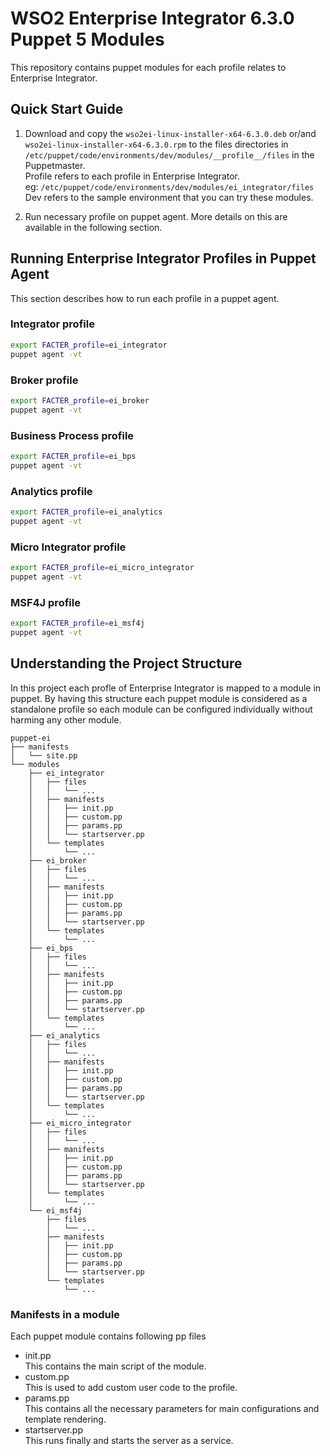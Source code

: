 # WSO2 Enterprise Integrator 6.3.0 Puppet 5 Modules

This repository contains puppet modules for each profile relates to Enterprise Integrator.

## Quick Start Guide
1. Download and copy the `wso2ei-linux-installer-x64-6.3.0.deb` or/and `wso2ei-linux-installer-x64-6.3.0.rpm` to the files directories in `/etc/puppet/code/environments/dev/modules/__profile__/files` in the Puppetmaster. <br>
Profile refers to each profile in Enterprise Integrator. <br>
eg: `/etc/puppet/code/environments/dev/modules/ei_integrator/files` <br>
Dev refers to the sample environment that you can try these modules.

2. Run necessary profile on puppet agent. More details on this are available in the following section.

## Running Enterprise Integrator Profiles in Puppet Agent
This section describes how to run each profile in a puppet agent.

### Integrator profile
```bash
export FACTER_profile=ei_integrator
puppet agent -vt
```

### Broker profile
```bash
export FACTER_profile=ei_broker
puppet agent -vt
```

### Business Process profile
```bash
export FACTER_profile=ei_bps
puppet agent -vt
```

### Analytics profile
```bash
export FACTER_profile=ei_analytics
puppet agent -vt
```

### Micro Integrator profile
```bash
export FACTER_profile=ei_micro_integrator
puppet agent -vt
```

### MSF4J profile
```bash
export FACTER_profile=ei_msf4j
puppet agent -vt
```

## Understanding the Project Structure
In this project each profle of Enterprise Integrator is mapped to a module in puppet. By having this structure each puppet module is considered as a standalone profile so each module can be configured individually without harming any other module.

```
puppet-ei
├── manifests
│   └── site.pp
└── modules
    ├── ei_integrator
    │   ├── files
    │   │   └── ...
    │   ├── manifests
    │   │   ├── init.pp
    │   │   ├── custom.pp
    │   │   ├── params.pp
    │   │   └── startserver.pp
    │   └── templates
    │       └── ...
    ├── ei_broker
    │   ├── files
    │   │   └── ...
    │   ├── manifests
    │   │   ├── init.pp
    │   │   ├── custom.pp
    │   │   ├── params.pp
    │   │   └── startserver.pp
    │   └── templates
    │       └── ...
    ├── ei_bps
    │   ├── files
    │   │   └── ...
    │   ├── manifests
    │   │   ├── init.pp
    │   │   ├── custom.pp
    │   │   ├── params.pp
    │   │   └── startserver.pp
    │   └── templates
    │       └── ...
    ├── ei_analytics
    │   ├── files
    │   │   └── ...
    │   ├── manifests
    │   │   ├── init.pp
    │   │   ├── custom.pp
    │   │   ├── params.pp
    │   │   └── startserver.pp
    │   └── templates
    │       └── ...
    ├── ei_micro_integrator
    │   ├── files
    │   │   └── ...
    │   ├── manifests
    │   │   ├── init.pp
    │   │   ├── custom.pp
    │   │   ├── params.pp
    │   │   └── startserver.pp
    │   └── templates
    │       └── ...
    └── ei_msf4j
        ├── files
        │   └── ...
        ├── manifests
        │   ├── init.pp
        │   ├── custom.pp
        │   ├── params.pp
        │   └── startserver.pp
        └── templates
            └── ...

```

### Manifests in a module
Each puppet module contains following pp files
- init.pp <br>
This contains the main script of the module.
- custom.pp <br>
This is used to add custom user code to the profile.
- params.pp <br>
This contains all the necessary parameters for main configurations and template rendering.
- startserver.pp <br>
This runs finally and starts the server as a service.

